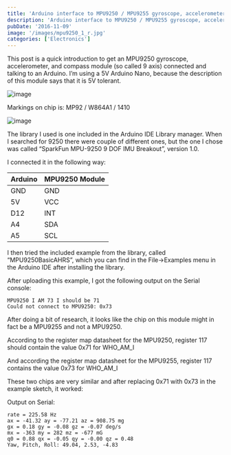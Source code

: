 ```yaml
---
title: 'Arduino interface to MPU9250 / MPU9255 gyroscope, accelerometer, and compass'
description: 'Arduino interface to MPU9250 / MPU9255 gyroscope, accelerometer, and compass'
pubDate: '2016-11-09'
image: '/images/mpu9250_1_r.jpg'
categories: ['Electronics']
---
```


This post is a quick introduction to get an MPU9250 gyroscope,
accelerometer, and compass module (so called 9 axis) connected and
talking to an Arduino. I’m using a 5V Arduino Nano, because the
description of this module says that it is 5V tolerant.

![image](/images/mpu9250_1_r.jpg)

Markings on chip is: MP92 / W864A1 / 1410

![image](/images/mpu9250_2_r.jpg)

The library I used is one included in the Arduino IDE Library manager.
When I searched for 9250 there were couple of different ones, but the
one I chose was called “SparkFun MPU-9250 9 DOF IMU Breakout”, version
1.0.

I connected it in the following way:

| Arduino | MPU9250 Module |
|---------|----------------|
| GND     | GND            |
| 5V      | VCC            |
| D12     | INT            |
| A4      | SDA            |
| A5      | SCL            |

I then tried the included example from the library, called
“MPU9250BasicAHRS”, which you can find in the File-\>Examples menu in
the Arduino IDE after installing the library.

After uploading this example, I got the following output on the Serial
console:

``` ansi
MPU9250 I AM 73 I should be 71
Could not connect to MPU9250: 0x73
```

After doing a bit of research, it looks like the chip on this module
might in fact be a MPU9255 and not a MPU9250.

According to the register map datasheet for the MPU9250, register 117
should contain the value 0x71 for WHO_AM_I

And according the register map datasheet for the MPU9255, register 117
contains the value 0x73 for WHO_AM_I

These two chips are very similar and after replacing 0x71 with 0x73 in
the example sketch, it worked:

Output on Serial:

``` ansi
rate = 225.58 Hz
ax = -41.32 ay = -77.21 az = 908.75 mg
gx = 0.18 gy = -0.08 gz = -0.07 deg/s
mx = -363 my = 282 mz = -677 mG
q0 = 0.88 qx = -0.05 qy = -0.00 qz = 0.48
Yaw, Pitch, Roll: 49.04, 2.53, -4.83
```
